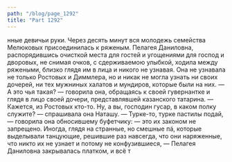 ```yaml
---
path: "/blog/page_1292"
title: "Part 1292"
---
```


нные девичьи руки. Через десять минут вся молодежь семейства Мелюковых присоединилась к ряженым.
Пелагея Даниловна, распорядившись очисткой места для гостей и угощениями для господ и дворовых, не снимая очков, с сдерживаемою улыбкой, ходила между ряжеными, близко глядя им в лица и никого не узнавая. Она не узнавала не только Ростовых и Диммлера, но и никак не могла узнать ни своих дочерей, ни тех мужниных халатов и мундиров, которые были на них.
— А это чья такая? — говорила она, обращаясь к своей гувернантке и глядя в лицо своей дочери, представлявшей казанского татарина. — Кажется, из Ростовых кто-то. Ну, а вы, господин гусар, в каком полку служите? — спрашивала она Наташу. — Турке-то, турке пастилы подай, — говорила она обносившему буфетчику: — это их законом не запрещено.
Иногда, глядя на странные, но смешные пá, которые выделывали танцующие, решившие раз навсегда, что они наряженные, что никто их не узнает и потому не конфузившиеся, — Пелагея Даниловна закрывалась платком, и всё т
